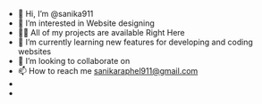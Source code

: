 - 👋 Hi, I’m @sanika911
- 👀 I’m interested in Website designing
- 👨‍💻 All of my projects are available Right Here
- 🌱 I’m currently learning new features for developing and coding websites
- 💞️ I’m looking to collaborate on 
- 📫 How to reach me sanikaraphel911@gmail.com
- 
- 


<!---
sanika911/sanika911 is a ✨ special ✨ repository because its `README.md` (this file) appears on your GitHub profile.
You can click the Preview link to take a look at your changes.
--->
